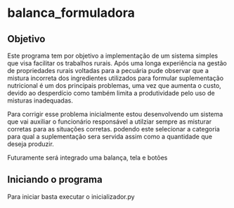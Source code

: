 # balanca_formuladora

## Objetivo

Este programa tem por objetivo a implementação de um sistema simples que visa facilitar os trabalhos rurais.
Após uma longa experiência na gestão de propriedades rurais voltadas para a pecuária pude observar que a 
mistura incorreta dos ingredientes utilizados para formular suplementação nutricional é um dos principais
problemas, uma vez que aumenta o custo, devido ao desperdício como também limita a produtividade pelo uso de
misturas inadequadas.

Para corrigir esse problema inicialmente estou desenvolvendo um sistema que vai auxiliar o funcionário responsável
a utilziar sempre as misturar corretas para as situações corretas. podendo este selecionar a categoria para qual
a suplementação sera servida assim como a quantidade que deseja produzir.

Futuramente será integrado uma balança, tela e botões

## Iniciando o programa

Para iniciar basta executar o inicializador.py
